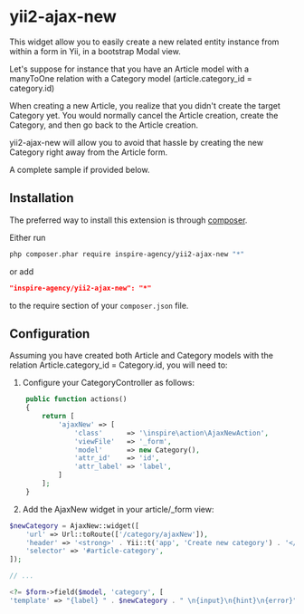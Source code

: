 yii2-ajax-new
=============

This widget allow you to easily create a new related entity instance from within a form in Yii, in a bootstrap Modal view.

Let's suppose for instance that you have an Article model with a manyToOne relation with a Category model (article.category_id = category.id)

When creating a new Article, you realize that you didn't create the target Category yet. You would normally cancel the Article creation, create the Category, and then go back to the Article creation.

yii2-ajax-new will allow you to avoid that hassle by creating the new Category right away from the Article form.

A complete sample if provided below.

Installation
------------

The preferred way to install this extension is through [composer](http://getcomposer.org/download/).

Either run

```sh
php composer.phar require inspire-agency/yii2-ajax-new "*"
```

or add

```json
"inspire-agency/yii2-ajax-new": "*"
```

to the require section of your `composer.json` file.


Configuration
-------------

Assuming you have created both Article and Category models with the relation Article.category_id = Category.id, you will need to:

1. Configure your CategoryController as follows:
```php
    public function actions()
    {
        return [
            'ajaxNew' => [
                'class'      => '\inspire\action\AjaxNewAction',
                'viewFile'   => '_form',
                'model'      => new Category(),
                'attr_id'    => 'id',
                'attr_label' => 'label',
            ]
        ];
    }
```

2. Add the AjaxNew widget in your article/_form view:
```php
$newCategory = AjaxNew::widget([
    'url' => Url::toRoute(['/category/ajaxNew']),
    'header' => '<strong>' . Yii::t('app', 'Create new category') . '</strong>',
    'selector' => '#article-category',
]);

// ...

<?= $form->field($model, 'category', [
'template' => "{label} " . $newCategory . " \n{input}\n{hint}\n{error}",

```
